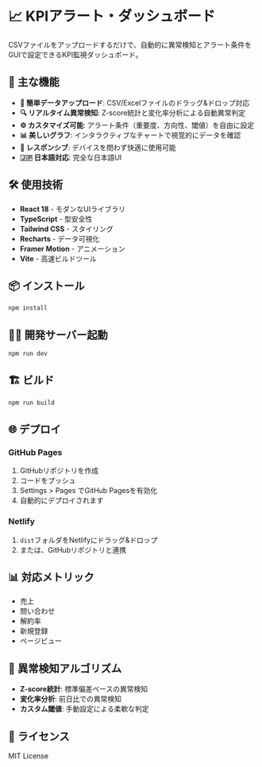 # 📈 KPIアラート・ダッシュボード

CSVファイルをアップロードするだけで、自動的に異常検知とアラート条件をGUIで設定できるKPI監視ダッシュボード。

## 🚀 主な機能

- **📁 簡単データアップロード**: CSV/Excelファイルのドラッグ&ドロップ対応
- **🔍 リアルタイム異常検知**: Z-score統計と変化率分析による自動異常判定
- **⚙️ カスタマイズ可能**: アラート条件（重要度、方向性、閾値）を自由に設定
- **📊 美しいグラフ**: インタラクティブなチャートで視覚的にデータを確認
- **📱 レスポンシブ**: デバイスを問わず快適に使用可能
- **🇯🇵 日本語対応**: 完全な日本語UI

## 🛠️ 使用技術

- **React 18** - モダンなUIライブラリ
- **TypeScript** - 型安全性
- **Tailwind CSS** - スタイリング
- **Recharts** - データ可視化
- **Framer Motion** - アニメーション
- **Vite** - 高速ビルドツール

## 📦 インストール

```bash
npm install
```

## 🏃‍♂️ 開発サーバー起動

```bash
npm run dev
```

## 🏗️ ビルド

```bash
npm run build
```

## 🌐 デプロイ

### GitHub Pages
1. GitHubリポジトリを作成
2. コードをプッシュ
3. Settings > Pages でGitHub Pagesを有効化
4. 自動的にデプロイされます

### Netlify
1. `dist`フォルダをNetlifyにドラッグ&ドロップ
2. または、GitHubリポジトリと連携

## 📊 対応メトリック

- 売上
- 問い合わせ
- 解約率
- 新規登録
- ページビュー

## 🎯 異常検知アルゴリズム

- **Z-score統計**: 標準偏差ベースの異常検知
- **変化率分析**: 前日比での異常検知
- **カスタム閾値**: 手動設定による柔軟な判定

## 📄 ライセンス

MIT License
